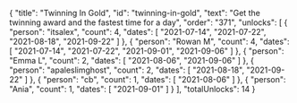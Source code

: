 {
  "title": "Twinning In Gold",
  "id": "twinning-in-gold",
  "text": "Get the twinning award and the fastest time for a day",
  "order": "371",
  "unlocks": [
    {
      "person": "itsalex",
      "count": 4,
      "dates": [
        "2021-07-14",
        "2021-07-22",
        "2021-08-18",
        "2021-09-22"
      ]
    },
    {
      "person": "Rowan M",
      "count": 4,
      "dates": [
        "2021-07-14",
        "2021-07-22",
        "2021-09-01",
        "2021-09-06"
      ]
    },
    {
      "person": "Emma L",
      "count": 2,
      "dates": [
        "2021-08-06",
        "2021-09-06"
      ]
    },
    {
      "person": "apaleslimghost",
      "count": 2,
      "dates": [
        "2021-08-18",
        "2021-09-22"
      ]
    },
    {
      "person": "cb",
      "count": 1,
      "dates": [
        "2021-08-06"
      ]
    },
    {
      "person": "Ania",
      "count": 1,
      "dates": [
        "2021-09-01"
      ]
    }
  ],
  "totalUnlocks": 14
}